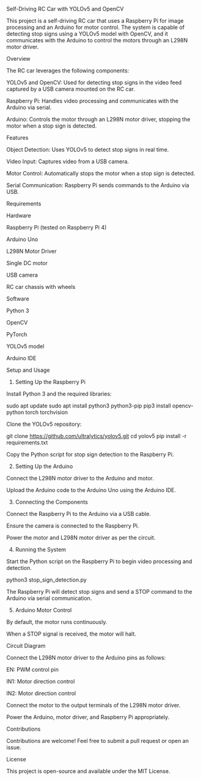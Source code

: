 Self-Driving RC Car with YOLOv5 and OpenCV

This project is a self-driving RC car that uses a Raspberry Pi for image processing and an Arduino for motor control. The system is capable of detecting stop signs using a YOLOv5 model with OpenCV, and it communicates with the Arduino to control the motors through an L298N motor driver.

Overview

The RC car leverages the following components:

YOLOv5 and OpenCV: Used for detecting stop signs in the video feed captured by a USB camera mounted on the RC car.

Raspberry Pi: Handles video processing and communicates with the Arduino via serial.

Arduino: Controls the motor through an L298N motor driver, stopping the motor when a stop sign is detected.

Features

Object Detection: Uses YOLOv5 to detect stop signs in real time.

Video Input: Captures video from a USB camera.

Motor Control: Automatically stops the motor when a stop sign is detected.

Serial Communication: Raspberry Pi sends commands to the Arduino via USB.

Requirements

Hardware

Raspberry Pi (tested on Raspberry Pi 4)

Arduino Uno

L298N Motor Driver

Single DC motor

USB camera

RC car chassis with wheels

Software

Python 3

OpenCV

PyTorch

YOLOv5 model

Arduino IDE

Setup and Usage

1. Setting Up the Raspberry Pi

Install Python 3 and the required libraries:

sudo apt update
sudo apt install python3 python3-pip
pip3 install opencv-python torch torchvision

Clone the YOLOv5 repository:

git clone https://github.com/ultralytics/yolov5.git
cd yolov5
pip install -r requirements.txt

Copy the Python script for stop sign detection to the Raspberry Pi.

2. Setting Up the Arduino

Connect the L298N motor driver to the Arduino and motor.

Upload the Arduino code to the Arduino Uno using the Arduino IDE.

3. Connecting the Components

Connect the Raspberry Pi to the Arduino via a USB cable.

Ensure the camera is connected to the Raspberry Pi.

Power the motor and L298N motor driver as per the circuit.

4. Running the System

Start the Python script on the Raspberry Pi to begin video processing and detection.

python3 stop_sign_detection.py

The Raspberry Pi will detect stop signs and send a STOP command to the Arduino via serial communication.

5. Arduino Motor Control

By default, the motor runs continuously.

When a STOP signal is received, the motor will halt.

Circuit Diagram

Connect the L298N motor driver to the Arduino pins as follows:

EN: PWM control pin

IN1: Motor direction control

IN2: Motor direction control

Connect the motor to the output terminals of the L298N motor driver.

Power the Arduino, motor driver, and Raspberry Pi appropriately.

Contributions

Contributions are welcome! Feel free to submit a pull request or open an issue.

License

This project is open-source and available under the MIT License.

